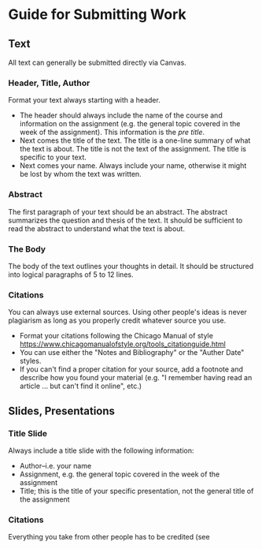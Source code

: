 # Guide for Submitting Work

## Text
All text can generally be submitted directly via Canvas. 

### Header, Title, Author
Format your text always starting with a header. 
- The header should always include the name of the course and information on the assignment (e.g. the general topic covered in the week of the assignment). This information is the *pre title*.
- Next comes the title of the text. The title is a one-line summary of what the text is about. The title is not the text of the assignment. The title is specific to your text.
- Next comes your name. Always include your name, otherwise it might be lost by whom the text was written.

### Abstract
The first paragraph of your text should be an abstract. The abstract summarizes the question and thesis of the text. It should be sufficient to read the abstract to understand what the text is about.

### The Body
The body of the text outlines your thoughts in detail. It should be structured into logical paragraphs of 5 to 12 lines. 

### Citations
You can always use external sources. Using other people's ideas is never plagiarism as long as you properly credit whatever source you use.
- Format your citations following the Chicago Manual of style https://www.chicagomanualofstyle.org/tools_citationguide.html
- You can use either the "Notes and Bibliography" or the "Auther Date" styles.
- If you can't find a proper citation for your source, add a footnote and describe how you found your material (e.g. "I remember having read an article ... but can't find it online", etc.)

## Slides, Presentations
### Title Slide
Always include a title slide with the following information:
- Author–i.e. your name
- Assignment, e.g. the general topic covered in the week of the assignment
- Title; this is the title of your specific presentation, not the general title of the assignment

### Citations
Everything you take from other people has to be credited (see 

